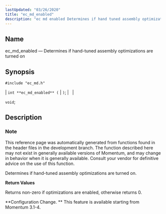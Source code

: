 ```yaml
---
lastUpdated: "03/26/2020"
title: "ec_md_enabled"
description: "ec md enabled Determines if hand tuned assembly optimizations are turned on int ec md enabled void This reference page was automatically generated from functions found in the header files in the development branch The function described here may not exist in generally available versions of Momentum and may change..."
---
```


<a name="apis.ec_md_enabled"></a> 
## Name

ec_md_enabled — Determines if hand-tuned assembly optimizations are turned on

## Synopsis

`#include "ec_md.h"`

| `int **ec_md_enabled** (` | `)`; |   |

`void`;<a name="idp57492544"></a> 
## Description

### Note

This reference page was automatically generated from functions found in the header files in the development branch. The function described here may not exist in generally available versions of Momentum, and may change in behavior when it is generally available. Consult your vendor for definitive advice on the use of this function.

Determines if hand-tuned assembly optimizations are turned on.

**<a name="idp57495440"></a> Return Values**

Returns non-zero if optimizations are enabled, otherwise returns 0.

**Configuration Change. ** This feature is available starting from Momentum 3.1-4.